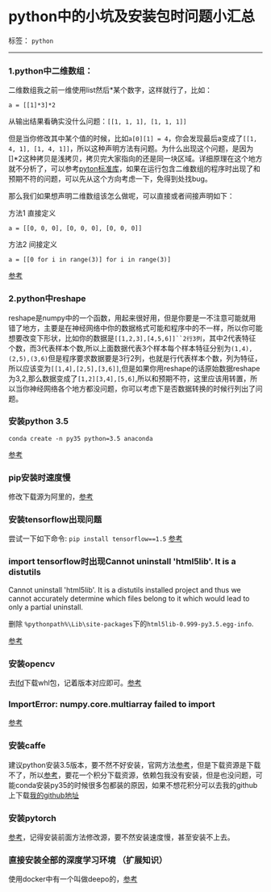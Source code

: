 ﻿# python中的小坑及安装包时问题小汇总

标签： `python`

---

### 1.python中二维数组：   

二维数组我之前一维使用list然后*某个数字，这样就行了，比如：

    a = [[1]*3]*2  
    
从输出结果看确实没什么问题：`[[1, 1, 1], [1, 1, 1]]`   

但是当你修改其中某个值的时候，比如`a[0][1] = 4`，你会发现最后a变成了`[[1, 4, 1], [1, 4, 1]]`，所以这种声明方法有问题。为什么出现这个问题，是因为[]*2这种拷贝是浅拷贝，拷贝完大家指向的还是同一块区域。详细原理在这个地方就不分析了，可以参考[pyton标准库][2]，如果在运行包含二维数组的程序时出现了和预期不符的问题，可以先从这个方向考虑一下，免得到处找bug。  

那么我们如果想声明二维数组该怎么做呢，可以直接或者间接声明如下：  

方法1 直接定义

    a = [[0, 0, 0], [0, 0, 0], [0, 0, 0]]

方法2 间接定义

    a = [[0 for i in range(3)] for i in range(3)]  
    
[参考][3]   

### 2.python中reshape  

reshape是numpy中的一个函数，用起来很好用，但是你要是一不注意可能就用错了地方，主要是在神经网络中你的数据格式可能和程序中的不一样，所以你可能想要改变下形状，比如你的数据是`[[1,2,3],[4,5,6]]``2行3列`，其中2代表特征个数，而3代表样本个数,所以上面数据代表3个样本每个样本特征分别为`(1,4),(2,5),(3,6)`但是程序要求数据要是3行2列，也就是行代表样本个数，列为特征，所以应该变为`[[1,4],[2,5],[3,6]]`,但是如果你用reshape的话原始数据reshape为3,2,那么数据变成了`[1,2][3,4],[5,6]`,所以和预期不符，这里应该用转置，所以当你神经网络各个地方都没问题，你可以考虑下是否数据转换的时候行列出了问题。   

### 安装python 3.5  

    conda create -n py35 python=3.5 anaconda

[参考][4]  

### pip安装时速度慢  

修改下载源为阿里的，[参考][5]  

### 安装tensorflow出现问题  

尝试一下如下命令: `pip install tensorflow==1.5` [参考][6]  

###  import tensorflow时出现Cannot uninstall 'html5lib'. It is a distutils   

Cannot uninstall 'html5lib'. It is a distutils installed project and thus we cannot accurately determine which files belong to it which would lead to only a partial uninstall.  

删除 `%pythonpath%\Lib\site-packages`下的`html5lib-0.999-py3.5.egg-info`.

[参考][7]   

### 安装opencv   

去[lfd][8]下载whl包，记着版本对应即可。[参考][9]  

### ImportError: numpy.core.multiarray failed to import  

[参考][10]  

### 安装caffe   

建议python安装3.5版本，要不然不好安装，官网方法[参考][11]，但是下载资源是下载不了，所以[参考][12]，要花一个积分下载资源，依赖包我没有安装，但是也没问题，可能conda安装py35的时候很多包都装的原因，如果不想花积分可以去我的github上下载[我的github地址][13]

### 安装pytorch  

[参考][14]，记得安装前面方法修改源，要不然安装速度慢，甚至安装不上去。   

### 直接安装全部的深度学习环境 （扩展知识）  

使用docker中有一个叫做deepo的，[参考][15]


  [1]: https://docs.python.org/2/library/stdtypes.html#sequence-types-str-unicode-list-tuple-bytearray-buffer-xrange
  [2]: https://docs.python.org/2/library/stdtypes.html#sequence-types-str-unicode-list-tuple-bytearray-buffer-xrange
  [3]: https://www.cnblogs.com/woshare/p/5823303.html
  [4]: https://blog.csdn.net/rona1/article/details/81776913
  [5]: https://blog.csdn.net/ipaomi/article/details/78466321
  [6]: https://blog.csdn.net/qq_28888837/article/details/80757731
  [7]: https://blog.csdn.net/qq_20373723/article/details/80323344
  [8]: https://www.lfd.uci.edu/~gohlke/pythonlibs/#opencv
  [9]: https://blog.csdn.net/qq_28888837/article/details/80757731
  [10]: https://blog.csdn.net/llh_1178/article/details/81671348
  [11]: https://blog.csdn.net/qq_36735489/article/details/80141340
  [12]: https://blog.csdn.net/daixiangzi/article/details/82940305
  [13]: https://github.com/coderwangson/pythonwhl
  [14]: https://blog.csdn.net/sunqiande88/article/details/80085569
  [15]: https://blog.csdn.net/qq_36142114/article/details/81605372